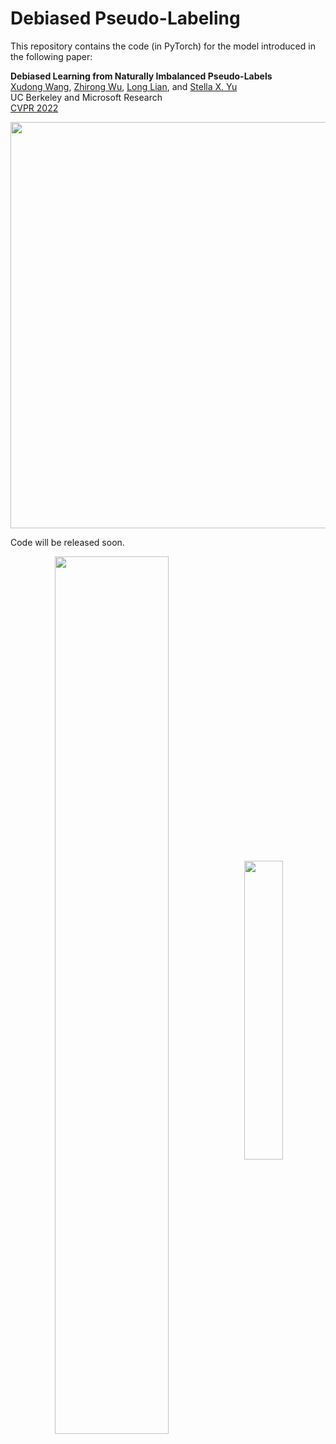 # Debiased Pseudo-Labeling

This repository contains the code (in PyTorch) for the model introduced in the following paper:

**Debiased Learning from Naturally Imbalanced Pseudo-Labels**<br>
[Xudong Wang](http://people.eecs.berkeley.edu/~xdwang/), [Zhirong Wu](https://www.microsoft.com/en-us/research/people/wuzhiron/), [Long Lian](https://github.com/TonyLianLong/), and [Stella X. Yu](http://www1.icsi.berkeley.edu/~stellayu/)<br>
UC Berkeley and Microsoft Research<br>
[CVPR 2022](https://cvpr2022.thecvf.com)

<p align="center">
  <img src="https://github.com/frank-xwang/debiased-pseudo-labeling/blob/main/DebiasPL.gif" width="650">
</p>

Code will be released soon.
<p align="center">
  <img align="center" src="https://github.com/frank-xwang/debiased-pseudo-labeling/blob/main/result.png" width=60%>
  <img align="center" src="https://github.com/frank-xwang/debiased-pseudo-labeling/blob/main/ZSL-DomainShift.png" width=35%>
</p>
